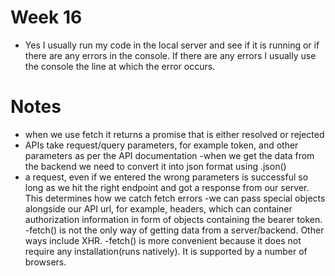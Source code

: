 # Week 16
- Yes I usually run my code in the local server and see if it is running or if there are any errors in the console. If there are any errors I usually use the console the line at which the error occurs. 

# Notes
- when  we use fetch it returns a promise that is either resolved or rejected
- APIs take request/query parameters, for example token, and other parameters as per the API documentation
-when we get the data from the backend we need to convert it into json format using .json()
- a request, even if we entered the wrong parameters is successful so long as we hit the right endpoint and got a response from our server. This determines how we catch fetch errors 
-we can pass special objects alongside our API url, for example, headers, which can container authorization information in form of objects containing the bearer token. 
-fetch() is not the only way of getting data from a server/backend. Other ways include XHR. 
-fetch() is more convenient because it does not require any installation(runs natively). It is supported by a number of browsers. 
